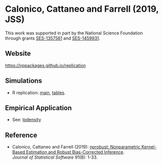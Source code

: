 # Calonico, Cattaneo and Farrell (2019, JSS)

This work was supported in part by the National Science Foundation through grants [SES-1357561](https://www.nsf.gov/awardsearch/showAward?AWD_ID=1357561) and [SES-1459931](https://www.nsf.gov/awardsearch/showAward?AWD_ID=1459931).

## Website

https://nppackages.github.io/replication

## Simulations

- R replication: [main](CCF_2019_JSS_simuls.R), [tables](CCF_2019_JSS_tables.R).

## Empirical Application

- See: [lpdensity](https://github.com/nppackages/lpdensity)


## Reference

- Calonico, Cattaneo and Farrell (2019): [nprobust: Nonparametric Kernel-Based Estimation and Robust Bias-Corrected Inference](https://nppackages.github.io/references/Calonico-Cattaneo-Farrell_2019_JSS.pdf).<br>
_Journal of Statistical Software_ 91(8): 1-33.

<br><br>
